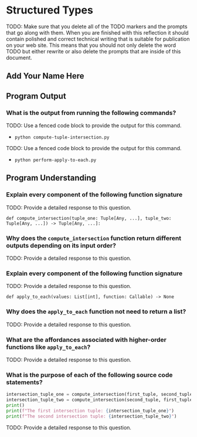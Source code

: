 # Structured Types

TODO: Make sure that you delete all of the TODO markers and the prompts that go
along with them. When you are finished with this reflection it should contain
polished and correct technical writing that is suitable for publication on your
web site. This means that you should not only delete the word TODO but either
rewrite or also delete the prompts that are inside of this document.

## Add Your Name Here

## Program Output

### What is the output from running the following commands?

TODO: Use a fenced code block to provide the output for this command.

- `python compute-tuple-intersection.py`

TODO: Use a fenced code block to provide the output for this command.

- `python perform-apply-to-each.py`

## Program Understanding

### Explain every component of the following function signature

TODO: Provide a detailed response to this question.

`def compute_intersection(tuple_one: Tuple[Any, ...], tuple_two: Tuple[Any, ...]) -> Tuple[Any, ...]:`

### Why does the `compute_intersection` function return different outputs depending on its input order?

TODO: Provide a detailed response to this question.

### Explain every component of the following function signature

TODO: Provide a detailed response to this question.

`def apply_to_each(values: List[int], function: Callable) -> None`

### Why does the `apply_to_each` function not need to return a list?

TODO: Provide a detailed response to this question.

### What are the affordances associated with higher-order functions like `apply_to_each`?

TODO: Provide a detailed response to this question.

### What is the purpose of each of the following source code statements?

```python
intersection_tuple_one = compute_intersection(first_tuple, second_tuple)
intersection_tuple_two = compute_intersection(second_tuple, first_tuple)
print()
print(f"The first intersection tuple: {intersection_tuple_one}")
print(f"The second intersection tuple: {intersection_tuple_two}")
```

TODO: Provide a detailed response to this question.
